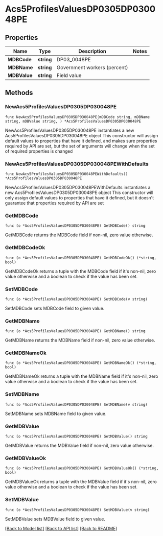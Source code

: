 # Acs5ProfilesValuesDP0305DP030048PE

## Properties

Name | Type | Description | Notes
------------ | ------------- | ------------- | -------------
**MDBCode** | **string** | DP03_0048PE | 
**MDBName** | **string** | Government workers (percent) | 
**MDBValue** | **string** | Field value | 

## Methods

### NewAcs5ProfilesValuesDP0305DP030048PE

`func NewAcs5ProfilesValuesDP0305DP030048PE(mDBCode string, mDBName string, mDBValue string, ) *Acs5ProfilesValuesDP0305DP030048PE`

NewAcs5ProfilesValuesDP0305DP030048PE instantiates a new Acs5ProfilesValuesDP0305DP030048PE object
This constructor will assign default values to properties that have it defined,
and makes sure properties required by API are set, but the set of arguments
will change when the set of required properties is changed

### NewAcs5ProfilesValuesDP0305DP030048PEWithDefaults

`func NewAcs5ProfilesValuesDP0305DP030048PEWithDefaults() *Acs5ProfilesValuesDP0305DP030048PE`

NewAcs5ProfilesValuesDP0305DP030048PEWithDefaults instantiates a new Acs5ProfilesValuesDP0305DP030048PE object
This constructor will only assign default values to properties that have it defined,
but it doesn't guarantee that properties required by API are set

### GetMDBCode

`func (o *Acs5ProfilesValuesDP0305DP030048PE) GetMDBCode() string`

GetMDBCode returns the MDBCode field if non-nil, zero value otherwise.

### GetMDBCodeOk

`func (o *Acs5ProfilesValuesDP0305DP030048PE) GetMDBCodeOk() (*string, bool)`

GetMDBCodeOk returns a tuple with the MDBCode field if it's non-nil, zero value otherwise
and a boolean to check if the value has been set.

### SetMDBCode

`func (o *Acs5ProfilesValuesDP0305DP030048PE) SetMDBCode(v string)`

SetMDBCode sets MDBCode field to given value.


### GetMDBName

`func (o *Acs5ProfilesValuesDP0305DP030048PE) GetMDBName() string`

GetMDBName returns the MDBName field if non-nil, zero value otherwise.

### GetMDBNameOk

`func (o *Acs5ProfilesValuesDP0305DP030048PE) GetMDBNameOk() (*string, bool)`

GetMDBNameOk returns a tuple with the MDBName field if it's non-nil, zero value otherwise
and a boolean to check if the value has been set.

### SetMDBName

`func (o *Acs5ProfilesValuesDP0305DP030048PE) SetMDBName(v string)`

SetMDBName sets MDBName field to given value.


### GetMDBValue

`func (o *Acs5ProfilesValuesDP0305DP030048PE) GetMDBValue() string`

GetMDBValue returns the MDBValue field if non-nil, zero value otherwise.

### GetMDBValueOk

`func (o *Acs5ProfilesValuesDP0305DP030048PE) GetMDBValueOk() (*string, bool)`

GetMDBValueOk returns a tuple with the MDBValue field if it's non-nil, zero value otherwise
and a boolean to check if the value has been set.

### SetMDBValue

`func (o *Acs5ProfilesValuesDP0305DP030048PE) SetMDBValue(v string)`

SetMDBValue sets MDBValue field to given value.



[[Back to Model list]](../README.md#documentation-for-models) [[Back to API list]](../README.md#documentation-for-api-endpoints) [[Back to README]](../README.md)


